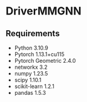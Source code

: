 # DriverMMGNN
## Requirements
- Python 3.10.9
- Pytorch 1.13.1+cu115
- Pytorch Geometric 2.4.0
- networkx 3.2
- numpy 1.23.5
- scipy 1.10.1
- scikit-learn 1.2.1
- pandas 1.5.3


